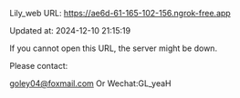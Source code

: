 Lily_web URL: https://ae6d-61-165-102-156.ngrok-free.app

Updated at: 2024-12-10 21:15:19

If you cannot open this URL, the server might be down.

Please contact: 

goley04@foxmail.com Or Wechat:GL_yeaH
